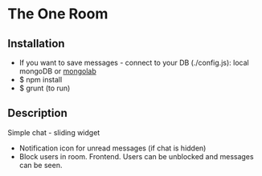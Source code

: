 # The One Room

Installation
--------------
- If you want to save messages - connect to your DB (./config.js):  local mongoDB or [mongolab](https://mongolab.com/)
- $ npm install
- $ grunt  (to run)

Description
--------------
Simple chat - sliding widget
- Notification icon for unread messages (if chat is hidden)
- Block users in room. Frontend. Users can be unblocked and messages can be seen.
